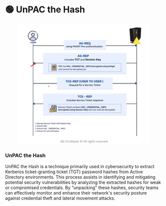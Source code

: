 # 🟢 UnPAC the Hash

<figure><img src="../.gitbook/assets/image (4).png" alt=""><figcaption></figcaption></figure>

### UnPAC the Hash

UnPAC the Hash is a technique primarily used in cybersecurity to extract Kerberos ticket-granting ticket (TGT) password hashes from Active Directory environments. This process assists in identifying and mitigating potential security vulnerabilities by analyzing the extracted hashes for weak or compromised credentials. By "unpacking" these hashes, security teams can effectively monitor and enhance their network's security posture against credential theft and lateral movement attacks.
